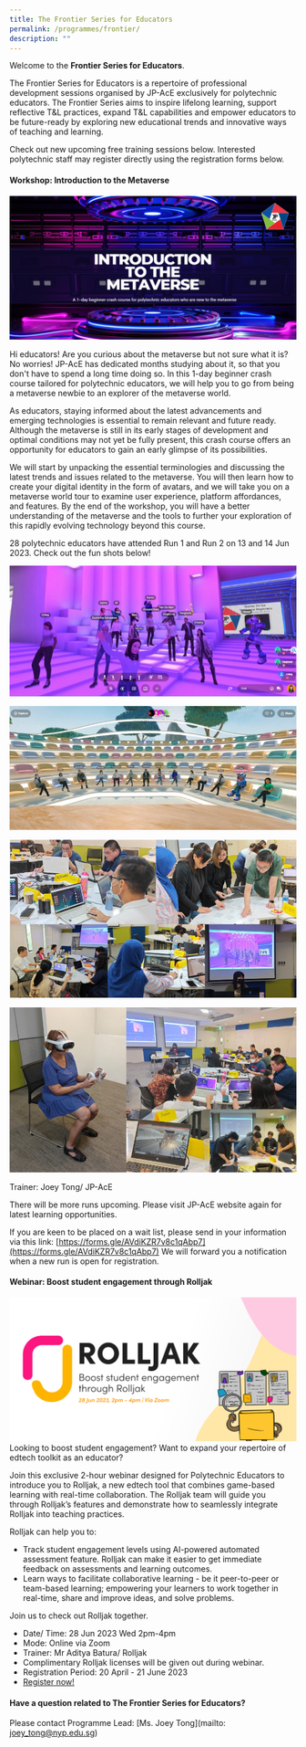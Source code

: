 ```yaml
---
title: The Frontier Series for Educators
permalink: /programmes/frontier/
description: ""
---
```

Welcome to the **Frontier Series for Educators**. 

The Frontier Series for Educators is a repertoire of professional development sessions organised by JP-AcE exclusively for polytechnic educators. The Frontier Series aims to inspire lifelong learning, support reflective T&L practices, expand T&L capabilities and empower educators to be future-ready by exploring new educational trends and innovative ways of teaching and learning. 

Check out new upcoming free training sessions below. Interested polytechnic staff may register directly using the registration forms below.


               

#### Workshop: Introduction to the Metaverse
![](/images/metaverse%20banner.png)

Hi educators! Are you curious about the metaverse but not sure what it is?  
No worries! JP-AcE has dedicated months studying about it, so that you don't have to spend a long time doing so. In this 1-day beginner crash course tailored for polytechnic educators, we will help you to go from being a metaverse newbie to an explorer of the metaverse world.
 
As educators, staying informed about the latest advancements and emerging technologies is essential to remain relevant and future ready. Although the metaverse is still in its early stages of development and optimal conditions may not yet be fully present, this crash course offers an opportunity for educators to gain an early glimpse of its possibilities.
 
We will start by unpacking the essential terminologies and discussing the latest trends and issues related to the metaverse. You will then learn how to create your digital identity in the form of avatars, and we will take you on a metaverse world tour to examine user experience, platform affordances, and features. By the end of the workshop, you will have a better understanding of the metaverse and the tools to further your exploration of this rapidly evolving technology beyond this course.

28 polytechnic educators have attended Run 1 and Run 2 on 13 and 14 Jun 2023. Check out the fun shots below!

![](/images/metaverse%20workshop%20photo%201.jpg)

![](/images/metaverse%20workshop%20photo%202.jpg)

![](/images/metaverse%20workshop%20photo%203.jpg)

![](/images/metaverse%20workshop%20photo%204.jpg)

Trainer: Joey Tong/ JP-AcE
 

There will be more runs upcoming. Please visit JP-AcE website again for latest learning opportunities. 

If you are keen to be placed on a wait list, please send in your information via this link: [https://forms.gle/AVdiKZR7v8c1qAbp7](https://forms.gle/AVdiKZR7v8c1qAbp7) We will forward you a notification when a new run is open for registration.



#### Webinar: Boost student engagement through Rolljak
![](/images/rolljak%20banner.png)
Looking to boost student engagement? Want to expand your repertoire of edtech toolkit as an educator?

Join this exclusive 2-hour webinar designed for Polytechnic Educators to introduce you to Rolljak, a new edtech tool that combines game-based learning with real-time collaboration. The Rolljak team will guide you through Rolljak’s features and demonstrate how to seamlessly integrate Rolljak into teaching practices. 

Rolljak can help you to:
* Track student engagement levels using AI-powered automated assessment feature. Rolljak can make it easier to get immediate feedback on assessments and learning outcomes.
* Learn ways to facilitate collaborative learning - be it peer-to-peer or team-based learning; empowering your learners to work together in real-time, share and improve ideas, and solve problems. 

Join us to check out Rolljak together.

* Date/ Time: 28 Jun 2023 Wed 2pm-4pm
* Mode: Online via Zoom
* Trainer: Mr Aditya Batura/ Rolljak
* Complimentary Rolljak licenses will be given out during webinar.
* Registration Period: 20 April - 21 June 2023
* [Register now!](https://forms.gle/dVDHztMF8tZrriam9)

#### Have a question related to The Frontier Series for Educators?                      
Please contact Programme Lead: [Ms. Joey Tong](mailto: joey_tong@nyp.edu.sg)